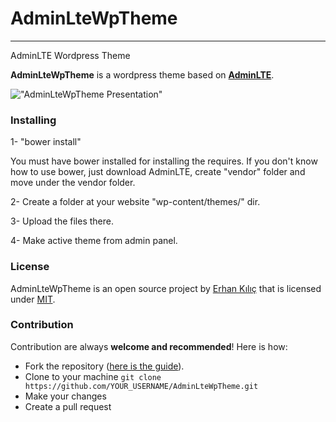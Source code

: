 # AdminLteWpTheme
-----------------
AdminLTE Wordpress Theme

**AdminLteWpTheme** is a wordpress theme based on **[AdminLTE](https://github.com/almasaeed2010/AdminLTE)**.

!["AdminLteWpTheme Presentation"](https://raw.githubusercontent.com/erhankilic/AdminLteWpTheme/master/screenshot.png "AdminLteWpTheme Presentation")

### Installing

1- "bower install"

You must have bower installed for installing the requires. If you don't know how to use bower, just download AdminLTE, create "vendor" folder and move under the vendor folder.

2- Create a folder at your website "wp-content/themes/" dir.

3- Upload the files there.

4- Make active theme from admin panel.

### License
AdminLteWpTheme is an open source project by [Erhan Kılıç](http://erhankilic.org) that is licensed under [MIT](http://opensource.org/licenses/MIT).

### Contribution
Contribution are always **welcome and recommended**! Here is how:

- Fork the repository ([here is the guide](https://help.github.com/articles/fork-a-repo/)).
- Clone to your machine ```git clone https://github.com/YOUR_USERNAME/AdminLteWpTheme.git```
- Make your changes
- Create a pull request
